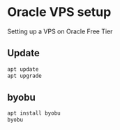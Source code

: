 # Oracle VPS setup
Setting up a VPS on Oracle Free Tier

## Update
```bash
apt update
apt upgrade
```

## byobu
```bash
apt install byobu
byobu
